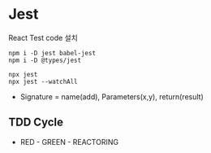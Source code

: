 # Jest

React Test code 
설치

```
npm i -D jest babel-jest
npm i -D @types/jest
```

```
npx jest 
npx jest --watchAll
```

- Signature = name(add), Parameters(x,y), return(result)
## TDD Cycle 
- RED - GREEN - REACTORING